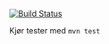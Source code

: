 [![Build Status](https://travis-ci.org/oyvindBjerke/anagram-mapper.svg?branch=master)](https://travis-ci.org/oyvindBjerke/anagram-mapper)

Kjør tester med ```mvn test```
